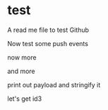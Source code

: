 # test

A read me file to test Github

Now test some push events

now more

and more

print out payload
and stringify it 

let's get id3
